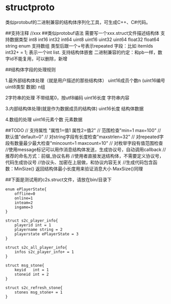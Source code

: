 # structproto
类似protobuf的二进制兼容的结构体序列化工具，可生成C++、C#代码。

##支持注释 //xxx
##类似protobuf语法
需要写一个xxx.struct文件描述结构体
支持数据类型 int8 int16 int32 int64 uint8 uint16 uint32 uint64 float32 float64 string enum
支持数组 类型后跟一个+号表示repeated 字段：比如 itemIds int32+ = 1; 表示一个int list.
支持结构体嵌套
二进制兼容的约定：和pb一样，数字id不能复用，可以删除，新增

##结构体字段的处理规则

1.最外部结构体处理（就是用户描述的那些结构体）
uint16成员个数n
(uint16编号 uint8类型 数据) n组

2字符串的处理
不带结尾0，按utf8编码
uint16长度 字符串内容

3.内部结构体处理(就是作为数据成员的结构体)
uint16长度 结构体数据

4.数组的处理
uint16元素个数 元素数据

##TODO
//  支持属性 "属性1=值1 属性2=值2"
//  范围检查"min=1 max=100"
//  默认值"default=0"
//  对string字段有长度检查"maxstrlen=32"
//  对repeated字段有数量最少最大检查"mincount=1 maxcount=10"
//  对枚举字段有值范围检查
//使用message标记可以用作消息结构体发送，生成协议号，自动调用callback
//推荐的命名方式：前缀_协议名称
//使用者直接发送结构体，不需要定义协议号，代码生成协议号
//协议头、加密在上层做，和协议内容无关
//生成代码包含函数：MinSize() 返回结构体最小长度用来验证消息大小 MaxSize()同理



##下面是测试用的c2s.struct文件，请放在bin/目录下
```
enum ePlayerState{
    offline=0
    online=1
    inteam=2
    ingame=3
}

struct s2c_player_info{
    playerid int = 1
    playername string = 2
    playerstate ePlayerState = 3
}

struct s2c_all_player_info{
    infos s2c_player_info+ = 1
}

struct msg_stone{
    keyid   int = 1
    stoneid int = 2
}

struct s2c_refresh_stone{
    stones msg_stone+ = 1
}
```
